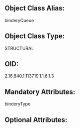 ## Object Class Alias:
  binderyQueue

## Object Class Type:
  STRUCTURAL

## OID:
  2.16.840.1.113719.1.1.6.1.3

## Mandatory Attributes:
  binderyType

## Optional Attributes:
  
